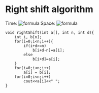 # Right shift algorithm

Time: ![formula](https://render.githubusercontent.com/render/math?math=O(n))
Space: ![formula](https://render.githubusercontent.com/render/math?math=O(n))

```
void rightShift(int a[], int n, int d){
    int i, b[n];
    for(i=0;i<n;i++){
        if(i+d>=n)
            b[i+d-n]=a[i]; 
        else
            b[i+d]=a[i];
    }
    for(i=0;i<n;i++)
        a[i] = b[i];
    for(i=0;i<n;i++)
        cout<<a[i]<<" ";
}
```
